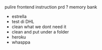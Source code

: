 pulire frontend
instruction
prd ? memory bank

- estrella
- test di DHL
- clean what we dont need it
- clean and put under a folder
- heroku
- whasppa
